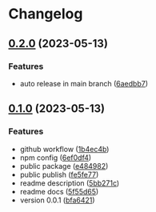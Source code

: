 # Changelog

## [0.2.0](https://github.com/NewCodeDevelopment/ui/compare/v0.1.0...v0.2.0) (2023-05-13)


### Features

* auto release in main branch ([6aedbb7](https://github.com/NewCodeDevelopment/ui/commit/6aedbb78e5c4c7841b00740ede2c8468d8e976c0))

## [0.1.0](https://github.com/NewCodeDevelopment/ui/compare/v0.0.1...v0.1.0) (2023-05-13)


### Features

* github workflow ([1b4ec4b](https://github.com/NewCodeDevelopment/ui/commit/1b4ec4b0fbc564d83e1038ba4b3fb462e86b0f28))
* npm config ([6ef0df4](https://github.com/NewCodeDevelopment/ui/commit/6ef0df43b3f44da8d055769c4f0ecb820233c18c))
* public package ([e484982](https://github.com/NewCodeDevelopment/ui/commit/e48498280a7acf29ec64ee6b65430a6a364e586c))
* public publish ([fe5fe77](https://github.com/NewCodeDevelopment/ui/commit/fe5fe778b31d7fecfcf57b042532963c08380925))
* readme description ([5bb271c](https://github.com/NewCodeDevelopment/ui/commit/5bb271c6784cf3f5f8bf9c3233b26a58bdfd0bb0))
* readme docs ([5f55d65](https://github.com/NewCodeDevelopment/ui/commit/5f55d65eff2768b78b8e212b36e95d10b31de7e1))
* version 0.0.1 ([bfa6421](https://github.com/NewCodeDevelopment/ui/commit/bfa64216d45c959c3579e32ed9a7fd05d9a591a8))
